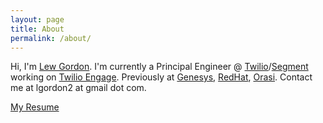 ```yaml
---
layout: page
title: About
permalink: /about/
---
```


Hi, I'm [Lew Gordon](https://www.linkedin.com/in/lewis-gordon-10674919/).  I'm currently a Principal Engineer @ [Twilio](https://www.twilio.com/)/[Segment](https://segment.com/) working on [Twilio Engage](https://www.twilio.com/en-us/engage).  Previously at [Genesys](https://genesys.com), [RedHat](https://redhat.com), [Orasi](https://orasi.com).  Contact me at lgordon2 at gmail dot com.

[My Resume](/assets/pdf/Lew_Gordon.pdf)
